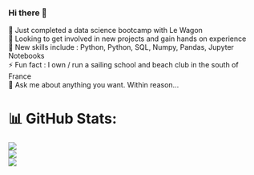 ### Hi there 👋

🔭 Just completed a data science bootcamp with Le Wagon<br>👯 Looking to get involved in new projects and gain hands on experience<br>🌱 New skills include : Python, Python, SQL, Numpy, Pandas, Jupyter Notebooks<br>⚡ Fun fact : I own / run a sailing school and beach club in the south of France<br>💬 Ask me about anything you want. Within reason...

# 📊 GitHub Stats:
![](https://github-readme-stats.vercel.app/api?username=upt75&theme=omni&hide_border=false&include_all_commits=false&count_private=false)<br/>
![](https://github-readme-streak-stats.herokuapp.com/?user=upt75&theme=omni&hide_border=false)<br/>
![](https://github-readme-stats.vercel.app/api/top-langs/?username=upt75&theme=omni&hide_border=false&include_all_commits=false&count_private=false&layout=compact)

<!-- Proudly created with GPRM ( https://gprm.itsvg.in ) -->

<!--
**upt75/upt75** is a ✨ _special_ ✨ repository because its `README.md` (this file) appears on your GitHub profile.

# 💫 About Me:

